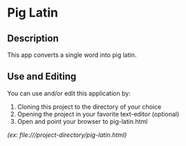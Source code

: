 # Pig Latin

## Description

This app converts a single word into pig latin.

## Use and Editing

You can use and/or edit this application by:

1. Cloning this project to the directory of your choice
1. Opening the project in your favorite text-editor (optional)
1. Open and point your browser to pig-latin.html

*(ex: file:///project-directory/pig-latin.html)*
